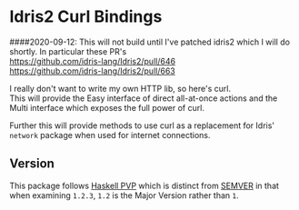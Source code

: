 Idris2 Curl Bindings
=====

####2020-09-12: This will not build until I've patched idris2 which I will do shortly. In particular these PR's  
https://github.com/idris-lang/Idris2/pull/646  
https://github.com/idris-lang/Idris2/pull/663  

I really don't want to write my own HTTP lib, so here's curl.  
This will provide the Easy interface of direct all-at-once actions and the Multi interface which exposes the full power of curl.

Further this will provide methods to use curl as a replacement for Idris' `network` package when used for internet connections.


Version
-------

This package follows [Haskell PVP](https://pvp.haskell.org/) which is distinct from [SEMVER](https://semver.org/) in that when examining `1.2.3`, `1.2`  is the Major Version rather than `1`.
